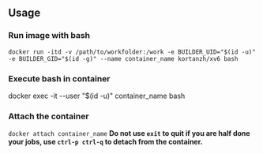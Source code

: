 ## Usage
### Run image with bash
```docker run -itd -v /path/to/workfolder:/work -e BUILDER_UID="$(id -u)" -e BUILDER_GID="$(id -g)" --name container_name kortanzh/xv6 bash```
### Execute bash in container
docker exec -it --user "$(id -u)" container_name bash
### Attach the container
```docker attach container_name```
**Do not use ```exit``` to quit if you are half done your jobs, use ```ctrl-p ctrl-q``` to detach from the container.**
